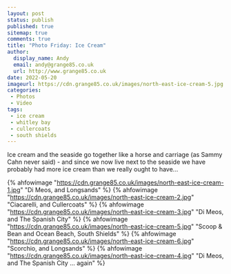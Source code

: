 ```yaml
---
layout: post
status: publish
published: true 
sitemap: true
comments: true
title: "Photo Friday: Ice Cream"
author:
  display_name: Andy
  email: andy@grange85.co.uk
  url: http://www.grange85.co.uk
date: 2022-05-20
imageurl: https://cdn.grange85.co.uk/images/north-east-ice-cream-5.jpg
categories:
 - Photos
 - Video
tags:
 - ice cream
 - whitley bay
 - cullercoats
 - south shields
---
```

Ice cream and the seaside go together like a horse and carriage (as Sammy Cahn never said) - and since we now live next to the seaside we have probably had more ice cream than we really ought to have...

{% ahfowimage "https://cdn.grange85.co.uk/images/north-east-ice-cream-1.jpg" "Di Meos, and Longsands" %}
{% ahfowimage "https://cdn.grange85.co.uk/images/north-east-ice-cream-2.jpg" "Ciacarelli, and Cullercoats" %}
{% ahfowimage "https://cdn.grange85.co.uk/images/north-east-ice-cream-3.jpg" "Di Meos, and The Spanish City" %}
{% ahfowimage "https://cdn.grange85.co.uk/images/north-east-ice-cream-5.jpg" "Scoop & Bean and Ocean Beach, South Shields" %}
{% ahfowimage "https://cdn.grange85.co.uk/images/north-east-ice-cream-6.jpg" "Scorchio, and Longsands" %}
{% ahfowimage "https://cdn.grange85.co.uk/images/north-east-ice-cream-4.jpg" "Di Meos, and The Spanish City ... again" %}

